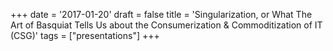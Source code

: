 +++
date = '2017-01-20'
draft = false
title = 'Singularization, or What The Art of Basquiat Tells Us about the Consumerization & Commoditization of IT (CSG)'
tags = ["presentations"]
+++

